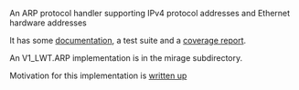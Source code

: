 An ARP protocol handler supporting IPv4 protocol addresses and Ethernet hardware addresses

It has some [documentation](https://hannesm.github.io/arp), a test suite and a [coverage report](https://hannesm.github.io/arp/coverage).

An V1_LWT.ARP implementation is in the mirage subdirectory.

Motivation for this implementation is [written up](https://hannes.nqsb.io/Posts/ARP)
